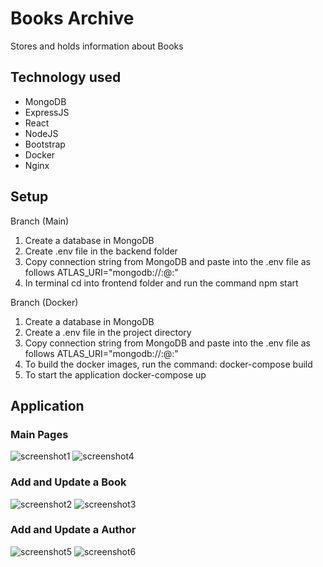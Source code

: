 # Books Archive
Stores and holds information about Books

## Technology used
- MongoDB
- ExpressJS
- React
- NodeJS
- Bootstrap
- Docker
- Nginx

## Setup
Branch (Main)
1.  Create a database in MongoDB
2.  Create .env file in the backend folder
3.  Copy connection string from MongoDB and paste into the .env file as follows
     ATLAS_URI="mongodb://<user>:<password>@<host>:<port>" 
4.  In terminal cd into frontend folder and run the command
    npm start
  
Branch (Docker)
1.  Create a database in MongoDB
2.  Create a .env file in the project directory 
3.  Copy connection string from MongoDB and paste into the .env file as follows
    ATLAS_URI="mongodb://<user>:<password>@<host>:<port>" 
4.  To build the docker images, run the command:
    docker-compose build
5.  To start the application 
    docker-compose up
  
## Application
### Main Pages
![screenshot1](https://user-images.githubusercontent.com/92265482/201169345-743b8799-a394-4877-8748-3ed04210685b.JPG)
![screenshot4](https://user-images.githubusercontent.com/92265482/201169542-2eb36738-e6f0-4b92-b98b-190cf63eef47.JPG)

### Add and Update a Book
![screenshot2](https://user-images.githubusercontent.com/92265482/201169471-4f8fe708-3933-42e5-ad18-81beb4a564f2.JPG)
![screenshot3](https://user-images.githubusercontent.com/92265482/201169484-89492a5d-0de3-412c-b3ff-1abbe8720bf5.JPG)

### Add and Update a Author
![screenshot5](https://user-images.githubusercontent.com/92265482/201169555-c23de721-9732-4ce5-a667-ef540bf6063d.JPG)
![screenshot6](https://user-images.githubusercontent.com/92265482/201170059-022f53a5-11cd-46c4-94c6-662069d77110.JPG)
